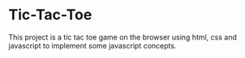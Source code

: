 # Tic-Tac-Toe
This project is a tic tac toe game on the browser using html, css and javascript to implement some javascript concepts.
